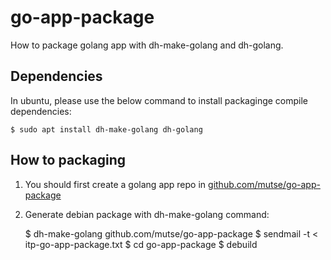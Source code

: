 # go-app-package

How to package golang app with dh-make-golang and dh-golang.

## Dependencies

In ubuntu, please use the below command to install packaginge compile
dependencies:

    $ sudo apt install dh-make-golang dh-golang

## How to packaging

1. You should first create a golang app repo in [github.com/mutse/go-app-package](https://github.com/mutse/go-app-package)

2. Generate debian package with dh-make-golang command:

    $ dh-make-golang github.com/mutse/go-app-package
    $ sendmail -t < itp-go-app-package.txt
    $ cd go-app-package
    $ debuild

